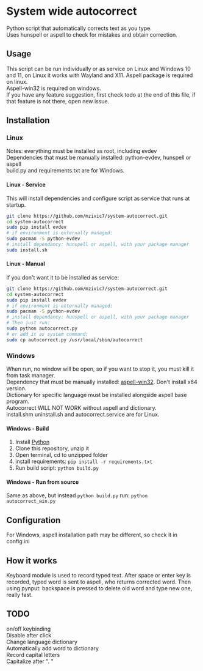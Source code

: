 # System wide autocorrect
Python script that automatically corrects text as you type.  
Uses hunspell or aspell to check for mistakes and obtain correction.  

## Usage
This script can be run individually or as service on Linux and Windows 10 and 11, on Linux it works with Wayland and X11.
Aspell package is required on linux.  
Aspell-win32 is required on windows.  
If you have any feature suggestion, first check todo at the end of this file, if that feature is not there, open new issue.  

## Installation
### Linux
Notes: everything must be installed as root, including evdev  
Dependencies that must be manually installed: python-evdev, hunspell or aspell  
build.py and requirements.txt are for Windows.  
#### Linux - Service
This will install dependencies and configure script as service that runs at startup.  
```sh
git clone https://github.com/mzivic7/system-autocorrect.git
cd system-autocorrect
sudo pip install evdev
# if environment is externally managed:
sudo pacman -S python-evdev
# install dependancy: hunspell or aspell, with your package manager
sudo install.sh
```

#### Linux - Manual
If you don't want it to be installed as service:  
```sh
git clone https://github.com/mzivic7/system-autocorrect.git
cd system-autocorrect
sudo pip install evdev
# if environment is externally managed:
sudo pacman -S python-evdev
# install dependancy: hunspell or aspell, with your package manager
# Then just run:
sudo python autocorrect.py
# or add it as system command:
sudo cp autocorrect.py /usr/local/sbin/autocorrect
```

### Windows
When run, no window will be open, so if you want to stop it, you must kill it from task manager.  
Dependency that must be manually installed: [aspell-win32](https://github.com/adamyg/aspell-win32). Don't install x64 version.  
Dictionary for specific language must be installed alongside aspell base program.  
Autocorrect WILL NOT WORK without aspell and dictionary.  
install.shm uninstall.sh and autocorrect.service are for Linux.  

#### Windows - Build
1. Install [Python](https://www.python.org/)
2. Clone this repository, unzip it
3. Open terminal, cd to unzipped folder
4. install requirements: `pip install -r requirements.txt`
5. Run build script: `python build.py`

#### Windows - Run from source
Same as above, but instead `python build.py` run: `python autocorrect_win.py`

## Configuration
For Windows, aspell installation path may be different, so check it in config.ini  

## How it works
Keyboard module is used to record typed text. After space or enter key is recorded, typed word is sent to aspell, who returns corrected word. Then using pynput: backspace is pressed to delete old word and type new one, really fast.  

## TODO
on/off keybinding  
Disable after click  
Change language dictionary  
Automatically add word to dictionary  
Record capital letters  
Capitalize after ".  "  
